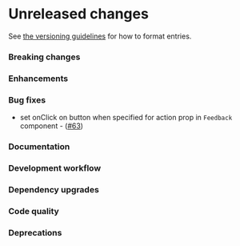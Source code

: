 # Unreleased changes

See [the versioning guidelines](VERSIONING.md) for how to format entries.

### Breaking changes

### Enhancements

### Bug fixes

-   set onClick on button when specified for action prop in `Feedback` component - ([#63](https://github.com/FieldLevel/FieldLevelPlaybook/pull/163))

### Documentation

### Development workflow

### Dependency upgrades

### Code quality

### Deprecations
